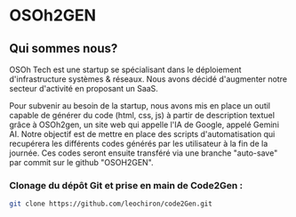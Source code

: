 # OSOh2GEN 

## Qui sommes nous?

OSOh Tech est une startup se spécialisant dans le déploiement d'infrastructure systèmes & réseaux. Nous avons décidé d'augmenter notre secteur d'activité en proposant un SaaS.

Pour subvenir au besoin de la startup, nous avons mis en place un outil capable de générer du code (html, css, js) à partir de description textuel grâce à OSOh2gen, un site web qui appelle l'IA de Google, appelé Gemini AI.
Notre objectif est de mettre en place des scripts d'automatisation qui recupérera les différents codes générés par les utilisateur à la fin de la journée. Ces codes seront ensuite transféré via une branche "auto-save"
par commit sur le github "OSOH2GEN".

### Clonage du dépôt Git et prise en main de Code2Gen :

```bash
git clone https://github.com/leochiron/code2Gen.git
```
